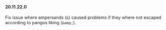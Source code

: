#### 20.11.22.0

Fix issue where ampersands (`&`) caused problems
if they where not escaped according to pangos
liking (`&amp;`).

